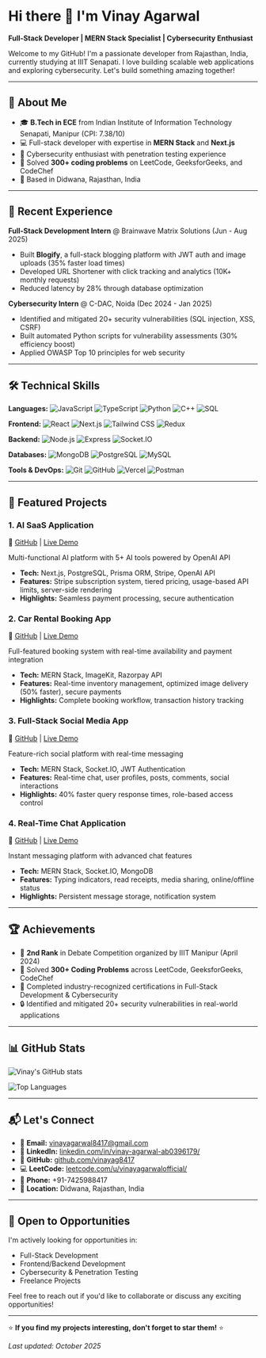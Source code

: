 # Hi there 👋 I'm Vinay Agarwal

**Full-Stack Developer | MERN Stack Specialist | Cybersecurity Enthusiast**

Welcome to my GitHub! I'm a passionate developer from Rajasthan, India, currently studying at IIIT Senapati. I love building scalable web applications and exploring cybersecurity. Let's build something amazing together!

---

## 🚀 About Me

- 🎓 **B.Tech in ECE** from Indian Institute of Information Technology Senapati, Manipur (CPI: 7.38/10)
- 💻 Full-stack developer with expertise in **MERN Stack** and **Next.js**
- 🔐 Cybersecurity enthusiast with penetration testing experience
- 🎯 Solved **300+ coding problems** on LeetCode, GeeksforGeeks, and CodeChef
- 📍 Based in Didwana, Rajasthan, India

---

## 💼 Recent Experience

**Full-Stack Development Intern** @ Brainwave Matrix Solutions (Jun - Aug 2025)
- Built **Blogify**, a full-stack blogging platform with JWT auth and image uploads (35% faster load times)
- Developed URL Shortener with click tracking and analytics (10K+ monthly requests)
- Reduced latency by 28% through database optimization

**Cybersecurity Intern** @ C-DAC, Noida (Dec 2024 - Jan 2025)
- Identified and mitigated 20+ security vulnerabilities (SQL injection, XSS, CSRF)
- Built automated Python scripts for vulnerability assessments (30% efficiency boost)
- Applied OWASP Top 10 principles for web security

---

## 🛠️ Technical Skills

**Languages:**
![JavaScript](https://img.shields.io/badge/JavaScript-F7DF1E?style=flat-square&logo=javascript&logoColor=black)
![TypeScript](https://img.shields.io/badge/TypeScript-3178C6?style=flat-square&logo=typescript&logoColor=white)
![Python](https://img.shields.io/badge/Python-3776AB?style=flat-square&logo=python&logoColor=white)
![C++](https://img.shields.io/badge/C++-00599C?style=flat-square&logo=c%2B%2B&logoColor=white)
![SQL](https://img.shields.io/badge/SQL-336791?style=flat-square&logo=postgresql&logoColor=white)

**Frontend:**
![React](https://img.shields.io/badge/React-61DAFB?style=flat-square&logo=react&logoColor=black)
![Next.js](https://img.shields.io/badge/Next.js-000000?style=flat-square&logo=next.js&logoColor=white)
![Tailwind CSS](https://img.shields.io/badge/Tailwind%20CSS-06B6D4?style=flat-square&logo=tailwind-css&logoColor=white)
![Redux](https://img.shields.io/badge/Redux-764ABC?style=flat-square&logo=redux&logoColor=white)

**Backend:**
![Node.js](https://img.shields.io/badge/Node.js-339933?style=flat-square&logo=node.js&logoColor=white)
![Express](https://img.shields.io/badge/Express-000000?style=flat-square&logo=express&logoColor=white)
![Socket.IO](https://img.shields.io/badge/Socket.IO-010101?style=flat-square&logo=socket.io&logoColor=white)

**Databases:**
![MongoDB](https://img.shields.io/badge/MongoDB-47A248?style=flat-square&logo=mongodb&logoColor=white)
![PostgreSQL](https://img.shields.io/badge/PostgreSQL-336791?style=flat-square&logo=postgresql&logoColor=white)
![MySQL](https://img.shields.io/badge/MySQL-4479A1?style=flat-square&logo=mysql&logoColor=white)

**Tools & DevOps:**
![Git](https://img.shields.io/badge/Git-F05032?style=flat-square&logo=git&logoColor=white)
![GitHub](https://img.shields.io/badge/GitHub-181717?style=flat-square&logo=github&logoColor=white)
![Vercel](https://img.shields.io/badge/Vercel-000000?style=flat-square&logo=vercel&logoColor=white)
![Postman](https://img.shields.io/badge/Postman-FF6C37?style=flat-square&logo=postman&logoColor=white)

---

## 🎯 Featured Projects

### 1. **AI SaaS Application**
🔗 [GitHub](https://github.com/vinayag8417/ai-saas-app) | [Live Demo](https://ai-saas-application-blush.vercel.app/)

Multi-functional AI platform with 5+ AI tools powered by OpenAI API
- **Tech:** Next.js, PostgreSQL, Prisma ORM, Stripe, OpenAI API
- **Features:** Stripe subscription system, tiered pricing, usage-based API limits, server-side rendering
- **Highlights:** Seamless payment processing, secure authentication

### 2. **Car Rental Booking App**
🔗 [GitHub](https://github.com/vinayag8417/Car-Rental-Booking-App) | [Live Demo](https://rentroo.vercel.app/)

Full-featured booking system with real-time availability and payment integration
- **Tech:** MERN Stack, ImageKit, Razorpay API
- **Features:** Real-time inventory management, optimized image delivery (50% faster), secure payments
- **Highlights:** Complete booking workflow, transaction history tracking

### 3. **Full-Stack Social Media App**
🔗 [GitHub](https://github.com/vinayag8417/social-media-app) | [Live Demo](https://full-stack-social-media-app-q1f4.onrender.com)

Feature-rich social platform with real-time messaging
- **Tech:** MERN Stack, Socket.IO, JWT Authentication
- **Features:** Real-time chat, user profiles, posts, comments, social interactions
- **Highlights:** 40% faster query response times, role-based access control

### 4. **Real-Time Chat Application**
🔗 [GitHub](https://github.com/vinayag8417/chat-app) | [Live Demo](https://chat-app-u5nu.onrender.com)

Instant messaging platform with advanced chat features
- **Tech:** MERN Stack, Socket.IO, MongoDB
- **Features:** Typing indicators, read receipts, media sharing, online/offline status
- **Highlights:** Persistent message storage, notification system

---

## 🏆 Achievements

- 🥈 **2nd Rank** in Debate Competition organized by IIIT Manipur (April 2024)
- 💯 Solved **300+ Coding Problems** across LeetCode, GeeksforGeeks, CodeChef
- 📜 Completed industry-recognized certifications in Full-Stack Development & Cybersecurity
- 🔒 Identified and mitigated 20+ security vulnerabilities in real-world applications

---

## 📊 GitHub Stats

![Vinay's GitHub stats](https://github-readme-stats.vercel.app/api?username=vinayag8417&show_icons=true&theme=dark&bg_color=0d1117&title_color=58a6ff&icon_color=58a6ff)

![Top Languages](https://github-readme-stats.vercel.app/api/top-langs/?username=vinayag8417&layout=compact&theme=dark&bg_color=0d1117&title_color=58a6ff)

---

## 📬 Let's Connect

- 📧 **Email:** [vinayagarwal8417@gmail.com](mailto:vinayagarwal8417@gmail.com)
- 💼 **LinkedIn:** [linkedin.com/in/vinay-agarwal-ab0396179/](https://www.linkedin.com/in/vinay-agarwal-ab0396179/)
- 🐙 **GitHub:** [github.com/vinayag8417](https://github.com/vinayag8417)
- 💻 **LeetCode:** [leetcode.com/u/vinayagarwalofficial/](https://leetcode.com/u/vinayagarwalofficial/)
- 📱 **Phone:** +91-7425988417
- 📍 **Location:** Didwana, Rajasthan, India

---

## 🤝 Open to Opportunities

I'm actively looking for opportunities in:
- Full-Stack Development
- Frontend/Backend Development
- Cybersecurity & Penetration Testing
- Freelance Projects

Feel free to reach out if you'd like to collaborate or discuss any exciting opportunities!

---

⭐ **If you find my projects interesting, don't forget to star them!** ⭐

*Last updated: October 2025*
